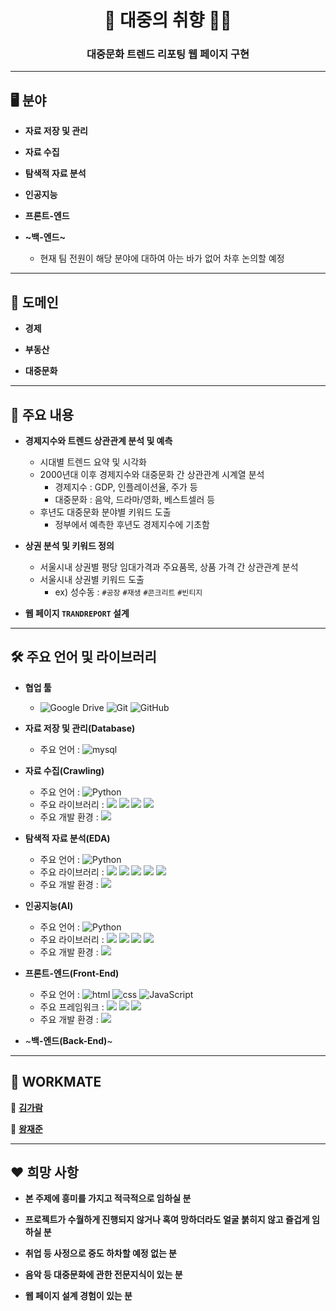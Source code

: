 <h1 align="center">💁‍ 대중의 취향 💁‍♂️</h1>

<h3 align="center">대중문화 트렌드 리포팅 웹 페이지 구현</h3>

---

## 🖥 분야

- **자료 저장 및 관리**

- **자료 수집**

- **탐색적 자료 분석**

- **인공지능**

- **프론트-엔드**

- **~백-엔드~**
  - 현재 팀 전원이 해당 분야에 대하여 아는 바가 없어 차후 논의할 예정

---

## 💾 도메인

- **경제**

- **부동산**

- **대중문화**

---

## 📃 주요 내용

- **경제지수와 트렌드 상관관계 분석 및 예측**
  - 시대별 트렌드 요약 및 시각화
  - 2000년대 이후 경제지수와 대중문화 간 상관관계 시계열 분석
    - 경제지수 : GDP, 인플레이션율, 주가 등
    - 대중문화 : 음악, 드라마/영화, 베스트셀러 등
  - 후년도 대중문화 분야별 키워드 도출
    - 정부에서 예측한 후년도 경제지수에 기초함

- **상권 분석 및 키워드 정의**
  - 서울시내 상권별 평당 임대가격과 주요품목, 상품 가격 간 상관관계 분석
  - 서울시내 상권별 키워드 도출
    - ex) 성수동 : `#공장` `#재생` `#콘크리트` `#빈티지`
  
- **웹 페이지 `TRANDREPORT` 설계**

---

## 🛠 주요 언어 및 라이브러리

- **협업 툴**
  - <img alt="Google Drive" src="https://img.shields.io/badge/Google Drive-4285F4?style=flat-square&logo=Google Drive&logoColor=white"/> <img alt="Git" src="https://img.shields.io/badge/Git-F05032?style=flat-square&logo=Git&logoColor=white"/> <img alt="GitHub" src="https://img.shields.io/badge/GitHub-181717?style=flat-square&logo=GitHub&logoColor=white"/>

- **자료 저장 및 관리(Database)**
  - 주요 언어 : <img alt="mysql" src="https://img.shields.io/badge/MySQL-4479A1?style=flat-square&logo=MySQL&logoColor=white"/>

- **자료 수집(Crawling)**
  - 주요 언어 : <img alt="Python" src="https://img.shields.io/badge/python%20-%2314354C.svg?style=flat-square&logo=python&logoColor=white"/>
  - 주요 라이브러리 : <img src="https://img.shields.io/badge/numpy-013243?style=flat-square&logo=numpy&logoColor=white"/> <img src="https://img.shields.io/badge/pandas-150458?style=flat-square&logo=pandas&logoColor=white"/> <img src="https://img.shields.io/badge/beautifulsoup-F3E2A9?style=flat-square&logo=Bitdefender&logoColor=black"/> <img src="https://img.shields.io/badge/selenium-43B02A?style=flat-square&logo=Selenium&logoColor=white"/>
  - 주요 개발 환경 : <img src="https://img.shields.io/badge/Visual%20Studio%20Code-4479A1?style=flat-square&logo=Visual Studio Code&logoColor=white"/>

- **탐색적 자료 분석(EDA)**
  - 주요 언어 : <img alt="Python" src="https://img.shields.io/badge/python%20-%2314354C.svg?style=flat-square&logo=python&logoColor=white"/>
  - 주요 라이브러리 : <img src="https://img.shields.io/badge/numpy-013243?style=flat-square&logo=numpy&logoColor=white"/> <img src="https://img.shields.io/badge/pandas-150458?style=flat-square&logo=pandas&logoColor=white"/> <img src="https://img.shields.io/badge/plotly-3F4F75?style=flat-square&logo=Plotly&logoColor=white"/> <img src="https://img.shields.io/badge/folium-77B829?style=flat-square&logo=Folium&logoColor=white"/> <img src="https://img.shields.io/badge/wordcloud-3693F3?style=flat-square&logo=iCloud&logoColor=white"/>
  - 주요 개발 환경 : <img src="https://img.shields.io/badge/Google%20Colab-F9AB00?style=flat-square&logo=Google Colab&logoColor=white"/>

- **인공지능(AI)**
  - 주요 언어 : <img alt="Python" src="https://img.shields.io/badge/python%20-%2314354C.svg?style=flat-square&logo=python&logoColor=white"/>
  - 주요 라이브러리 : <img src="https://img.shields.io/badge/numpy-013243?style=flat-square&logo=numpy&logoColor=white"/> <img src="https://img.shields.io/badge/pandas-150458?style=flat-square&logo=pandas&logoColor=white"/> <img src="https://img.shields.io/badge/scikitlearn-F7931E?style=flat-square&logo=scikit-learn&logoColor=white"/> <img src="https://img.shields.io/badge/tensorflow-FF6F00?style=flat-square&logo=tensorflow&logoColor=white"/>
  - 주요 개발 환경 : <img src="https://img.shields.io/badge/Google%20Colab-F9AB00?style=flat-square&logo=Google Colab&logoColor=white"/>

- **프론트-엔드(Front-End)**
  - 주요 언어 : <img alt="html" src="https://img.shields.io/badge/HTML5-E34F26?&style=flat-square&logo=html5&logoColor=white"/> <img alt="css" src="https://img.shields.io/badge/CSS3-E4405F?style=flat-square&logo=CSS3&logoColor=#1572B6"/> <img alt="JavaScript" src="https://img.shields.io/badge/javascript%20-%23323330.svg?&style=flat-square&logo=javascript&logoColor=%23F7DF1E"/>
  - 주요 프레임워크 : <img src="https://img.shields.io/badge/tailwind-06B6D4?style=flat-square&logo=Tailwind CSS&logoColor=white"/> <img src="https://img.shields.io/badge/Node.js-339933?style=flat-square&logo=Node.js&logoColor=white"/> <img src="https://img.shields.io/badge/ESLint-4B32C3?style=flat-square&logo=ESLint&logoColor=white"/>
  - 주요 개발 환경 : <img src="https://img.shields.io/badge/Visual%20Studio%20Code-4479A1?style=flat-square&logo=Visual Studio Code&logoColor=white"/>

- ~**백-엔드(Back-End)**~

---

## 👭 WORKMATE

👩 [**김가람**](https://github.com/kim-garam)

🧑 [**왕재준**](https://github.com/jayarnim)

---

## ♥ 희망 사항

- **본 주제에 흥미를 가지고 적극적으로 임하실 분**

- **프로젝트가 수월하게 진행되지 않거나 혹여 망하더라도 얼굴 붉히지 않고 즐겁게 임하실 분**

- **취업 등 사정으로 중도 하차할 예정 없는 분**

- **음악 등 대중문화에 관한 전문지식이 있는 분**

- **웹 페이지 설계 경험이 있는 분**
